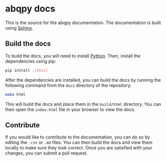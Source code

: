 # abqpy docs

This is the source for the abqpy documentation. The documentation is built using [Sphinx](http://www.sphinx-doc.org/en/master/).

## Build the docs

To build the docs, you will need to install [Python](https://www.python.org/downloads/). Then, install the dependencies using pip:
```bash
pip install .[docs]
```
After the dependencies are installed, you can build the docs by running the following command from the `docs` directory of the repository:
```bash
make html
```

This will build the docs and place them in the `build/html` directory. You can then open the `index.html` file in your browser to view the docs.

## Contribute

If you would like to contribute to the documentation, you can do so by editing the `.rst` or `.md` files. You can then build the docs and view them locally to make sure they look correct. Once you are satisfied with your changes, you can submit a pull request.
